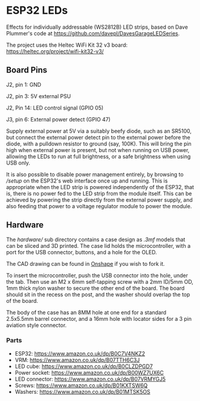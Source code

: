 # ESP32 LEDs

Effects for individually addressable (WS2812B) LED strips, based on Dave
Plummer's code at https://github.com/davepl/DavesGarageLEDSeries.

The project uses the Heltec WiFi Kit 32 v3 board: 
https://heltec.org/project/wifi-kit32-v3/

## Board Pins

J2, pin 1:  GND

J2, pin 3:  5V external PSU

J2, Pin 14: LED control signal (GPIO 05)

J3, pin 6:  External power detect (GPIO 47)

Supply external power at 5V via a suitably beefy diode, such as an SR5100, but
connect the external power detect pin to the external power before the diode,
with a pulldown resistor to ground (say, 100K). This will bring the pin high 
when external power is present, but not when running on USB power, allowing
the LEDs to run at full brightness, or a safe brightness when using USB only.

It is also possible to disable power management entirely, by browsing to 
*/setup* on the ESP32's web interface once up and running. This is appropriate
when the LED strip is powered independently of the ESP32, that is, there is no
power fed to the LED strip from the module itself. This can be achieved by 
powering the strip directly from the external power supply, and also feeding
that power to a voltage regulator module to power the module.

## Hardware

The *hardware/* sub directory contains a case design as *.3mf* models that 
can be sliced and 3D printed. The case lid holds the microcontroller, with 
a port for the USB connector, buttons, and a hole for the OLED.

The CAD drawing can be found in
[Onshape](https://cad.onshape.com/documents/0981b0e8779e59cb9ac209db/w/69f52ac589e88444e6d9a455/e/ec04b58ab27d6c934faa048d?renderMode=0&uiState=65c64652ab02ff529feabd90)
if you wish to fork it.

To insert the microcontroller, push the USB connector into the hole, under the 
tab. Then use an M2 x 6mm self-tapping screw with a 2mm ID/5mm OD, 1mm thick
nylon washer to secure the other end of the board. The board should sit in the
recess on the post, and the washer should overlap the top of the board.

The body of the case has an 8MM hole at one end for a standard 2.5x5.5mm barrel
connector, and a 16mm hole with locator sides for a 3 pin aviation style 
connector.

### Parts

- ESP32: https://www.amazon.co.uk/dp/B0C7V4NKZ2
- VRM: https://www.amazon.co.uk/dp/B07TTH6C3J
- LED cube: https://www.amazon.co.uk/dp/B0CLZDPGD7
- Power socket: https://www.amazon.co.uk/dp/B00WZ7UX6C
- LED connector: https://www.amazon.co.uk/dp/B07VRMYGJ5
- Screws: https://www.amazon.co.uk/dp/B01KXTSW6Q
- Washers: https://www.amazon.co.uk/dp/B01MTSK5OS
